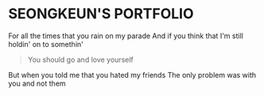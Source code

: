 # SEONGKEUN'S PORTFOLIO
For all the times that you rain on my parade
And if you think that I'm still holdin' on to somethin'  

>You should go and love yourself

But when you told me that you hated my friends
The only problem was with you and not them  

